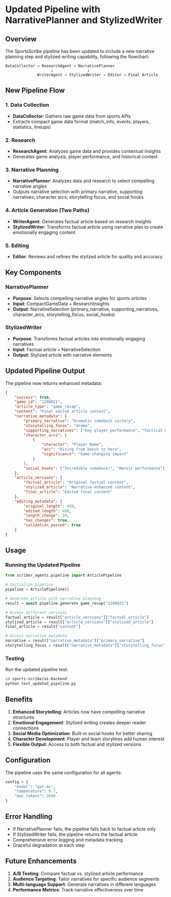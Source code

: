 # Updated Pipeline with NarrativePlanner and StylizedWriter

## Overview

The SportsScribe pipeline has been updated to include a new narrative planning
step and stylized writing capability, following the flowchart:

```text
DataCollector → ResearchAgent → NarrativePlanner
                    ↓               ↓
              WriterAgent → StylizedWriter → Editor → Final Article
```

## New Pipeline Flow

### 1. Data Collection

- **DataCollector**: Gathers raw game data from sports APIs
- Extracts compact game data format (match_info, events, players, statistics, lineups)

### 2. Research

- **ResearchAgent**: Analyzes game data and provides contextual insights
- Generates game analysis, player performance, and historical context

### 3. Narrative Planning

- **NarrativePlanner**: Analyzes data and research to select compelling
  narrative angles
- Outputs narrative selection with primary narrative, supporting narratives,
  character arcs, storytelling focus, and social hooks

### 4. Article Generation (Two Paths)

- **WriterAgent**: Generates factual article based on research insights
- **StylizedWriter**: Transforms factual article using narrative plan to
  create emotionally engaging content

### 5. Editing

- **Editor**: Reviews and refines the stylized article for quality and accuracy

## Key Components

### NarrativePlanner

- **Purpose**: Selects compelling narrative angles for sports articles
- **Input**: CompactGameData + ResearchInsights
- **Output**: NarrativeSelection (primary_narrative, supporting_narratives,
  character_arcs, storytelling_focus, social_hooks)

### StylizedWriter

- **Purpose**: Transforms factual articles into emotionally engaging narratives
- **Input**: Factual article + NarrativeSelection
- **Output**: Stylized article with narrative elements

## Updated Pipeline Output

The pipeline now returns enhanced metadata:

```json
{
    "success": true,
    "game_id": "1208021",
    "article_type": "game_recap",
    "content": "Final edited article content",
    "narrative_metadata": {
        "primary_narrative": "Dramatic comeback victory",
        "storytelling_focus": "drama",
        "supporting_narratives": ["Key player performance", "Tactical masterclass"],
        "character_arcs": [
            {
                "character": "Player Name",
                "arc": "Rising from bench to hero",
                "significance": "Game-changing impact"
            }
        ],
        "social_hooks": ["Incredible comeback!", "Heroic performance"]
    },
    "article_versions": {
        "factual_article": "Original factual content",
        "stylized_article": "Narrative-enhanced content",
        "final_article": "Edited final content"
    },
    "editing_metadata": {
        "original_length": 450,
        "edited_length": 480,
        "length_change": 30,
        "has_changes": true,
        "validation_passed": true
    }
}
```

## Usage

### Running the Updated Pipeline

```python
from scriber_agents.pipeline import ArticlePipeline

# Initialize pipeline
pipeline = ArticlePipeline()

# Generate article with narrative planning
result = await pipeline.generate_game_recap("1208021")

# Access different versions
factual_article = result["article_versions"]["factual_article"]
stylized_article = result["article_versions"]["stylized_article"]
final_article = result["content"]

# Access narrative metadata
narrative = result["narrative_metadata"]["primary_narrative"]
storytelling_focus = result["narrative_metadata"]["storytelling_focus"]
```

### Testing

Run the updated pipeline test:

```bash
cd sports-scribe/ai-backend
python test_updated_pipeline.py
```

## Benefits

1. **Enhanced Storytelling**: Articles now have compelling narrative structures
2. **Emotional Engagement**: Stylized writing creates deeper reader connections
3. **Social Media Optimization**: Built-in social hooks for better sharing
4. **Character Development**: Player and team storylines add human interest
5. **Flexible Output**: Access to both factual and stylized versions

## Configuration

The pipeline uses the same configuration for all agents:

```python
config = {
    "model": "gpt-4o",
    "temperature": 0.7,
    "max_tokens": 2000
}
```

## Error Handling

- If NarrativePlanner fails, the pipeline falls back to factual article only
- If StylizedWriter fails, the pipeline returns the factual article
- Comprehensive error logging and metadata tracking
- Graceful degradation at each step

## Future Enhancements

1. **A/B Testing**: Compare factual vs. stylized article performance
2. **Audience Targeting**: Tailor narratives for specific audience segments
3. **Multi-language Support**: Generate narratives in different languages
4. **Performance Metrics**: Track narrative effectiveness over time
